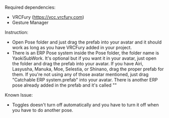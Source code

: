Required dependencies:
- VRCFury (https://vcc.vrcfury.com)
- Gesture Manager

Instruction:
- Open Pose folder and just drag the prefab into your avatar and it should work as long as you have VRCFury added in your project. 
- There is an ERP Pose system inside the Pose folder, the folder name is YaokiSubWork. It's optional but if you want it in your avatar, just open the folder and drag the prefab into your avatar. If you have Airi, Lasyusha, Manuka, Moe, Selestia, or Shinano, drag the proper prefab for them. If you're not using any of those avatar mentioned, just drag "Catchable ERP system.prefab" into your avatar. There is another ERP pose already added in the prefab and it's called ""

Known Issue:
- Toggles doesn't turn off automatically and you have to turn it off when you have to do another pose.